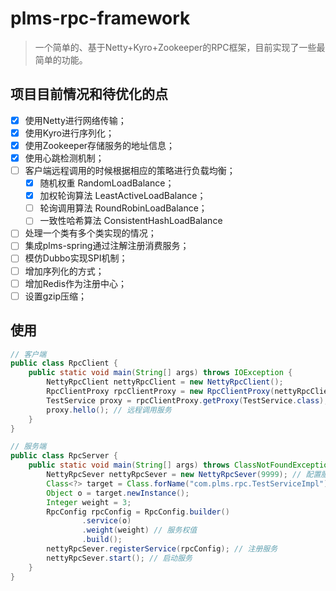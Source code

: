 # plms-rpc-framework
> 一个简单的、基于Netty+Kyro+Zookeeper的RPC框架，目前实现了一些最简单的功能。

## 项目目前情况和待优化的点

- [x] 使用Netty进行网络传输；
- [x] 使用Kyro进行序列化；
- [x] 使用Zookeeper存储服务的地址信息；
- [x] 使用心跳检测机制；
- [ ] 客户端远程调用的时候根据相应的策略进行负载均衡；
    - [x] 随机权重 RandomLoadBalance；
    - [x] 加权轮询算法 LeastActiveLoadBalance；
    - [ ] 轮询调用算法 RoundRobinLoadBalance；
    - [ ] 一致性哈希算法 ConsistentHashLoadBalance
- [ ] 处理一个类有多个类实现的情况；
- [ ] 集成plms-spring通过注解注册消费服务；
- [ ] 模仿Dubbo实现SPI机制；
- [ ] 增加序列化的方式；
- [ ] 增加Redis作为注册中心；
- [ ] 设置gzip压缩；

## 使用

``` java
// 客户端
public class RpcClient {
    public static void main(String[] args) throws IOException {
        NettyRpcClient nettyRpcClient = new NettyRpcClient();
        RpcClientProxy rpcClientProxy = new RpcClientProxy(nettyRpcClient);
        TestService proxy = rpcClientProxy.getProxy(TestService.class); // 获取服务接口类的代理类实例
        proxy.hello(); // 远程调用服务
    }
}

// 服务端
public class RpcServer {
    public static void main(String[] args) throws ClassNotFoundException, InstantiationException, IllegalAccessException {
        NettyRpcSever nettyRpcSever = new NettyRpcSever(9999); // 配置服务端口号
        Class<?> target = Class.forName("com.plms.rpc.TestServiceImpl");
        Object o = target.newInstance();
        Integer weight = 3;
        RpcConfig rpcConfig = RpcConfig.builder()
                .service(o)
                .weight(weight) // 服务权值
                .build();
        nettyRpcSever.registerService(rpcConfig); // 注册服务
        nettyRpcSever.start(); // 启动服务
    }
}
```

